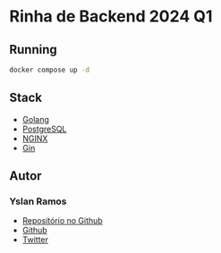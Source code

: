# Rinha de Backend 2024 Q1 

## Running

```bash
docker compose up -d
```

## Stack

* [Golang](https://go.dev)
* [PostgreSQL](https://www.postgresql.org)
* [NGINX](https://www.nginx.com)
* [Gin](https://github.com/gin-gonic/gin)

## Autor

### Yslan Ramos

* [Repositório no Github](https://github.com/Tsugami/rinha-de-backend-2024-q1-golang)
* [Github](https://github.com/Tsugami)
* [Twitter](https://twitter.com/yslanramosdev)
